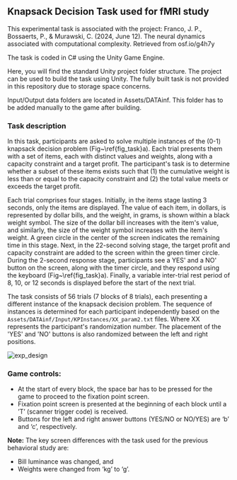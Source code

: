 ## Knapsack Decision Task used for fMRI study

This experimental task is associated with the project:
Franco, J. P., Bossaerts, P., & Murawski, C. (2024, June 12). The neural dynamics associated with computational complexity. Retrieved from osf.io/g4h7y

The task is coded in C# using the Unity Game Engine. 

Here, you will find the standard Unity project folder structure. The project can be used to build the task using Unity. The fully built task is not provided in this repository due to storage space concerns. 

Input/Output data folders are located in Assets/DATAinf. This folder has to be added manually to the game after building.

### Task description

In this task, participants are asked to solve multiple instances of the (0-1) knapsack decision problem (Fig~\ref{fig_task}a). Each trial presents them with a set of items, each with distinct values and weights, along with a capacity constraint and a target profit. The participant's task is to determine whether a subset of these items exists such that (1) the cumulative weight is less than or equal to the capacity constraint and (2) the total value meets or exceeds the target profit.

Each trial comprises four stages. Initially, in the items stage lasting 3 seconds, only the items are displayed. The value of each item, in dollars, is represented by dollar bills, and the weight, in grams, is shown within a black weight symbol. The size of the dollar bill increases with the item's value, and similarly, the size of the weight symbol increases with the item's weight. A green circle in the center of the screen indicates the remaining time in this stage. Next, in the 22-second solving stage, the target profit and capacity constraint are added to the screen within the green timer circle. During the 2-second response stage, participants see a YES' and a NO' button on the screen, along with the timer circle, and they respond using the keyboard (Fig~\ref{fig_task}a). Finally, a variable inter-trial rest period of 8, 10, or 12 seconds is displayed before the start of the next trial.

The task consists of 56 trials (7 blocks of 8 trials), each presenting a different instance of the knapsack decision problem. The sequence of instances is determined for each participant independently based on the `Assets/DATAinf/Input/KPInstances/XX_param2.txt` files. Where XX represents the participant's randomization number. The placement of the 'YES' and 'NO' buttons is also randomized between the left and right positions.

![exp_design](https://github.com/jpfranco123/KS-Decision-T2/assets/26372744/77f7302c-9658-4f01-8a5c-a52c91131459)

### Game controls:
- At the start of every block, the space bar has to be pressed for the game to proceed to the fixation point screen.
- Fixation point screen is presented at the beginning of each block until a ’T’ (scanner trigger code) is received.
- Buttons for the left and right answer buttons (YES/NO or NO/YES) are ‘b’ and ‘c’, respectively.

**Note:**
The key screen differences with the task used for the previous behavioral study are:
- Bill luminance was changed, and
- Weights were changed from ‘kg’ to ‘g’.
